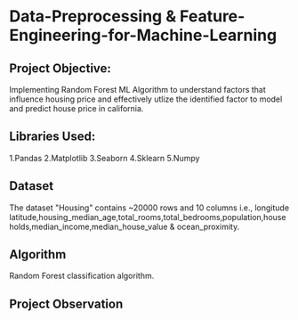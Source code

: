 # Data-Preprocessing & Feature-Engineering-for-Machine-Learning
## Project Objective:
Implementing Random Forest ML Algorithm to understand factors that influence housing price and effectively utlize the identified factor to model and predict house price in california. 
## Libraries Used:
1.Pandas
2.Matplotlib
3.Seaborn
4.Sklearn
5.Numpy
## Dataset
The dataset "Housing" contains ~20000 rows and 10 columns i.e., longitude	latitude,housing_median_age,total_rooms,total_bedrooms,population,households,median_income,median_house_value &	ocean_proximity.

## Algorithm
Random Forest classification algorithm.

## Project Observation


